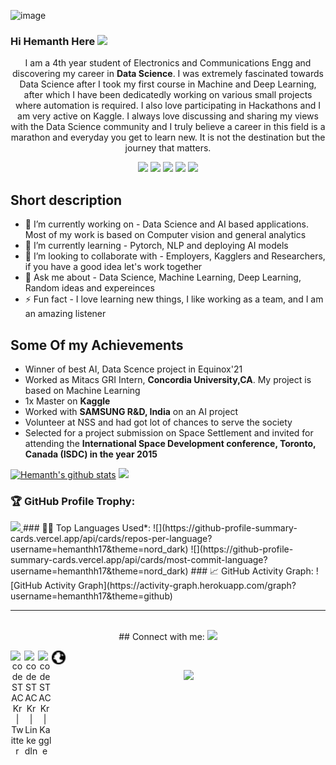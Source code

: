 ![image](https://user-images.githubusercontent.com/49975886/119346751-3e4a6780-bcb8-11eb-9d7f-4ced758167cd.png)
### Hi Hemanth Here <img src="https://media.giphy.com/media/hvRJCLFzcasrR4ia7z/giphy.gif" width="25px">
<div align="center">I am a 4th year student of Electronics and Communications Engg and discovering my career in <b>Data Science</b>. I was extremely fascinated towards Data Science after I took my first course in Machine and Deep Learning, after which I have been dedicatedly working on various small projects where automation is required. I also love participating in Hackathons and I am very active on Kaggle. I always love discussing and sharing my views with the Data Science community and I truly believe a career in this field is a marathon and everyday you get to learn new. It is not the destination but the journey that matters.

<br>
<div align="center">
  
![](https://img.shields.io/badge/-Machine%20Learning-blue)
![](https://img.shields.io/badge/-Image%20Processing-yellowgreen)
![](https://img.shields.io/badge/-Deep%20Learning-brightgreend)
![](https://img.shields.io/badge/-Data%20Science-green)
![](https://img.shields.io/badge/-IoT-yellow)
  </div>
  </div>
  


## Short description
- 🔭 I’m currently working on - Data Science and AI based applications. Most of my work is based on Computer vision and general analytics
- 🌱 I’m currently learning - Pytorch, NLP and deploying AI models
- 👯 I’m looking to collaborate with - Employers, Kagglers and Researchers, if you have a good idea let's work together
- 💬 Ask me about - Data Science, Machine Learning, Deep Learning, Random ideas and expereinces 
- ⚡ Fun fact - I love learning new things, I like working as a team, and I am an amazing listener

## Some Of my Achievements
- Winner of best AI, Data Scence project in Equinox'21
- Worked as Mitacs GRI Intern, <b>Concordia University,CA</b>. My project is based on Machine Learning
- 1x Master on <b>Kaggle</b>
- Worked with <b>SAMSUNG R&D, India</b> on an AI project
- Volunteer at NSS and had got lot of chances to serve the society
- Selected for a project submission on Space Settlement and invited for attending the <b>International Space Development conference, Toronto, Canada (ISDC) in the year 2015</b>

[![Hemanth's github stats](https://github-readme-stats.vercel.app/api?username=hemanthh17&count_private=true&include_all_commits=true&theme=radical)](https://google.com)
![](https://github-readme-stats.vercel.app/api/top-langs/?username=hemanthh17&theme=react&line_height=27&layout=compact)
<!-- Profile Trophy -->
### 🏆 GitHub Profile Trophy:
<a href="https://github.com/ryo-ma/github-profile-trophy">
  <img width=800 src="https://github-profile-trophy.vercel.app/?username=hemanthh17&column=8&theme=darkhub&no-frame=true&no-bg=true"/>
</a>
<!--   Top Languages Used -->
### 👨‍💻 Top Languages Used*:
![](https://github-profile-summary-cards.vercel.app/api/cards/repos-per-language?username=hemanthh17&theme=nord_dark)
![](https://github-profile-summary-cards.vercel.app/api/cards/most-commit-language?username=hemanthh17&theme=nord_dark)
### 📈 GitHub Activity Graph:
 ![GitHub Activity Graph](https://activity-graph.herokuapp.com/graph?username=hemanthh17&theme=github)

 <br> 
 
 <hr>
 
 <br>

  <div align="center">
## Connect with me: <img src="https://media1.giphy.com/media/Qyo4wXCuIUNZJ4Qykp/giphy.gif" width="50">

[<img align="left" alt="codeSTACKr | Twitter" width="22px" src="https://www.vectorlogo.zone/logos/twitter/twitter-official.svg" />][twitter]
[<img align="left" alt="codeSTACKr | LinkedIn" width="22px" src="https://cdn2.iconfinder.com/data/icons/social-media-2285/512/1_Linkedin_unofficial_colored_svg-128.png" />][linkedin]
[<img align="left" alt="codeSTACKr | Kaggle" width="22px" src="https://www.vectorlogo.zone/logos/kaggle/kaggle-icon.svg" />][kaggle]
[<img align="left" alt="codeSTACKr | Website" width="22px" src="https://raw.githubusercontent.com/iconic/open-iconic/master/svg/globe.svg" />][website]
<br />

![](https://komarev.com/ghpvc/?username=hemanthh17&color=blue)


[twitter]: https://twitter.com/HemanthHarikri2
[linkedin]: https://www.linkedin.com/in/hemanth-h-679b3b110/
[kaggle]: https://www.kaggle.com/hemanthhari
[website]: https://hemanthh17.github.io/
